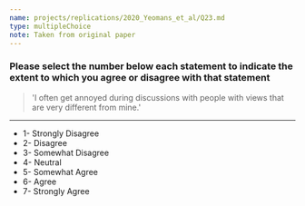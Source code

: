 ```yaml
---
name: projects/replications/2020_Yeomans_et_al/Q23.md
type: multipleChoice
note: Taken from original paper
---
```


### Please select the number below each statement to indicate the extent to which you agree or disagree with that statement

> 'I often get annoyed during discussions with people with views that are very different from mine.'

---

- 1- Strongly Disagree
- 2- Disagree
- 3- Somewhat Disagree
- 4- Neutral
- 5- Somewhat Agree
- 6- Agree
- 7- Strongly Agree